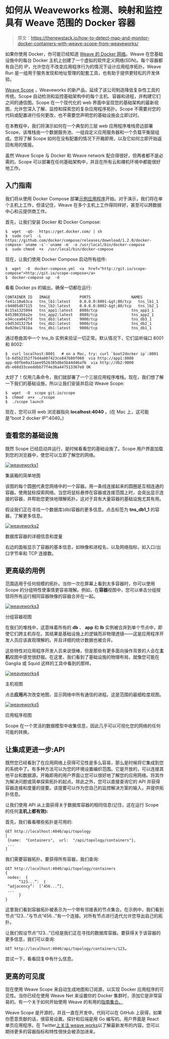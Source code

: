 # 如何从 Weaveworks 检测、映射和监控具有 Weave 范围的 Docker 容器

> 原文：<https://thenewstack.io/how-to-detect-map-and-monitor-docker-containers-with-weave-scope-from-weaveworks/>

如果你使用 Docker，你可能已经知道 [Weave 的 Docker 网络](http://weave.works/)。Weave 在您基础设施中的每台 Docker 主机上创建了一个虚拟的软件定义网络(SDN)。每个容器都有自己的 IP，允许您在不改变应用程序行为的情况下设计应用程序拓扑。Weave Run 是一组用于服务发现和地址管理的配套工具，也有助于提供更轻松的开发体验。

[Weave Scope](http://weave.works/scope/index.html) ，Weaveworks 的新产品，延续了该公司制造降低复杂性工具的传统。Scope 自动检测和监控基础架构中的每个主机、容器和进程，并构建它们之间的通信图。Scope 在一个现代化的 web 界面中呈现您的基础架构的最新视图，允许您深入了解、监控和探索您的复杂应用程序拓扑。Scope 不需要对您的代码或配置进行任何更改，也不需要您声明您的基础设施会立即过时。

在本教程中，我们将演示如何在一个典型的三层 web 应用程序堆栈旁边部署 Scope，该堆栈由一个数据服务池、一组自定义应用服务器和一个负载平衡层组成。您将了解 Scope 如何在没有配置的情况下开箱即用，以及它如何立即开始返回有用的情报。

虽然 Weave Scope 与 Docker 和 Weave network 配合得很好，但两者都不是必需的。Scope 可以部署在任何基础架构中，并且在所有云和裸机环境中都能很好地工作。

## 入门指南

我们将从使用 Docker Compose 部署[示例应用程序](https://github.com/peterbourgon/tns)开始。对于演示，我们将在单个主机上工作，但请记住，Weave 在多个主机上工作得同样好，甚至可以跨数据中心和云提供商工作。

首先，让我们安装 Docker 和 Docker Compose:

```
$  wget  -qO-  https://get.docker.com/ | sh
$  sudo curl  -L  https://github.com/docker/compose/releases/download/1.2.0/docker-compose-`uname -s`-`uname -m` -o /usr/local/bin/docker-compose
$  sudo chmod  +x  /usr/local/bin/docker-compose

```

现在，让我们使用 Docker Compose 启动所有组件:

```
$  wget  -O  docker-compose.yml  <a  href="http://git.io/scope-compose">http://git.io/scope-compose</a>
$  docker-compose up  -d

```

看看 Docker ps 的输出，确保一切都在运行:

```
CONTAINER ID   IMAGE             PORTS                  NAMES
fe41c10a63ca   tns_lb1:latest    0.0.0.0:8001-&gt;80/tcp   tns_lb1_1
c94005d87115   tns_lb2:latest    0.0.0.0:8002-&gt;80/tcp   tns_lb2_1
8c15a1325094   tns_app1:latest   8080/tcp               tns_app1_1
645386356a2e   tns_app2:latest   8080/tcp               tns_app2_1
e34ccea042fd   tns_db3:latest    9000/tcp               tns_db3_1
c0d53d1327b4   tns_db2:latest    9000/tcp               tns_db2_1
0a920e17818a   tns_db1:latest    9000/tcp               tns_db1_1

```

通过卷曲其中一个 tns_lb 实例来验证一切正常。默认情况下，它们监听端口 8001 和 8002:

```
$  curl localhost:8001   # on a Mac, try: curl `boot2docker ip`:8001
lb-6d5b2352f76d4a807423ce847b80f060  via http://app1:8080
app-60fbe0a31aee9526385d8e5b44d46afb  via http://db2:9000
db-e68d33ceeddbb77f4e36a447513367e8 OK

```

太好了！仅用几条命令，我们就部署了一个三层应用程序堆栈。现在，我们想了解一下我们的基础设施，所以让我们安装并启动 Weave Scope:

```
$  wget  -O  scope git.io/scope
$  chmod  a+x  ./scope
$  ./scope launch

```

现在，您可以将 web 浏览器指向 **localhost:4040** 。(在 Mac 上，这可能是“boot 2 docker IP”:4040。)

## 查看您的基础设施

既然 Scope 已经启动并运行，是时候看看您的基础设施了。Scope 用户界面加载到您的浏览器中，使您可以立即了解您的网络。

[![weaveworks1](img/7534813b826e8abc3575a376299e39cf.png)](https://thenewstack.io/wp-content/uploads/2015/06/weaveworks1.png)

集装箱的简单地图

该图的每个圆圈代表您网络中的一个容器。用一条线连接起来的圆圈是互相连通的容器。使用鼠标探索网络。当您将鼠标悬停在容器或连接范围上时，会突出显示连接的容器，并帮助您更快地理解拓扑。这对于具有大量容器的基础设施尤其有用。

假设我们正在寻找一个数据库(db)容器的更多信息。点击标签为 **tns_db1_1** 的容器，了解更多信息。

[![weaveworks2](img/4adc6da7a9fd5dc4699dee0d099f83f8.png)](https://thenewstack.io/wp-content/uploads/2015/06/weaveworks2.png)

数据库容器的详细信息和度量

右边的面板显示了容器的基本信息，如映像和进程名，以及网络指标，如入口/出口字节率和 TCP 连接数。

## 更高级的用例

范围适用于任何规模的拓扑。当你一次在屏幕上看到太多容器时，你可以使用 Scope 的分组特性使事情更容易理解。例如，在**容器**视图中，您可以单击分组按钮将所有运行相同容器映像的容器合并在一起。

[![weaveworks3](img/0688ee2b3aa91f8d0436d0d161cdb61f.png)](https://thenewstack.io/wp-content/uploads/2015/06/weaveworks3.png)

分组容器视图

在我们的堆栈中，这意味着所有的 **db** 、 **app** 和 **lb** 实例被合并到单个节点中，即使它们跨主机存在。其结果是基础设施上的逻辑而非物理透镜——这是应用程序开发人员应该直观理解的。并且详细的统计数据也被合并。

这些特性对应用程序开发人员来说很棒，但是那些有更多面向操作背景的人会在**主机**视图中感觉很舒服。在这里，我们看到了基础设施的物理布局，就像您可能在 Ganglia 或 Squid 这样的工具中看到的那样。

[![weaveworks4](img/822141d3b81de6676607557b8de0a290.png)](https://thenewstack.io/wp-content/uploads/2015/06/weaveworks4.png)

主机视图

点击**应用**再次改变地图，显示网络中所有通信的进程。这是范围的最细粒度视图。

[![weaveworks5](img/a11ef09c401978c6fe90f95ff6444ef5.png)](https://thenewstack.io/wp-content/uploads/2015/06/weaveworks5.png)

应用程序视图

Scope 在一个灵活的数据模型中收集信息，因此几乎可以可视化您的网络的任何可能的转换。

## 让集成更进一步:API

既然您已经看到了在应用网络上获得可见性是多么容易，那么是时候将它集成到您的系统中了。有多种方法可以为您的环境设置编织范围。它是开放的，可以连接其他平台和数据源。开箱即用的用户界面让您可以很好地了解您的应用网络。将其作为解决问题或简单探索拓扑的起点。除此之外，您可以直接查询它的 API 并获得容器连接和度量的提要。该提要可以作为您自己的监控解决方案的输入，并提供拓扑信息。

让我们使用 API 从上面获得关于数据库容器的相同信息(记住，这在运行 Scope 的任何**主机上都有效):**

首先，我们看看哪些拓扑是可用的:

```
GET http://localhost:4040/api/topology
[
 {name:  "Containers",  url:  "/api/topology/containers"},
 ...
]

```

我们需要容器拓扑。要获得所有容器，我们查询:

```
GET http://localhost:4040/api/topology/containers
{
 nodes:  {
      “123...”:  {
 “adjacency”:  [‘456...“],
 ...
      }
}

```

这里我们看到容器拓扑被表示为一个带有邻接表的节点集合。在示例中，我们看到节点“123…”与节点“456…”有一个连接。对所有节点进行迭代允许您导出自己的拓扑。

让我们假设节点“123…”已经是我们正在寻找的数据库容器。要获得关于该容器的更多信息，我们可以查询:

```
GET http://localhost:4040/api/topology/containers/123…

```

尝试一下，看看回复中有什么信息。

## 更高的可见度

现在使用 Weave Scope 来自动生成地图和订阅源，以实现 Docker 应用程序的可见性。当你已经在使用 Weave Net 来设置你的 Docker 集群时，添加它是非常容易的。有一个关于如何开始使用 Weave 的有用的[指南集合。](http://weave.works/guides)

Weave Scope 是开源的，并且一直在开发中。代码可以在 GitHub 上获得，如果你愿意贡献的话，很容易设置。探针和后端是用 Go 编写的。用户界面是 React 单页应用程序。在 Twitter[上关注 weave works](https://twitter.com/weaveworks)以了解最新发布的内容。您可以期待更多的容器指标和特性很快会被添加进来。

<svg xmlns:xlink="http://www.w3.org/1999/xlink" viewBox="0 0 68 31" version="1.1"><title>Group</title> <desc>Created with Sketch.</desc></svg>